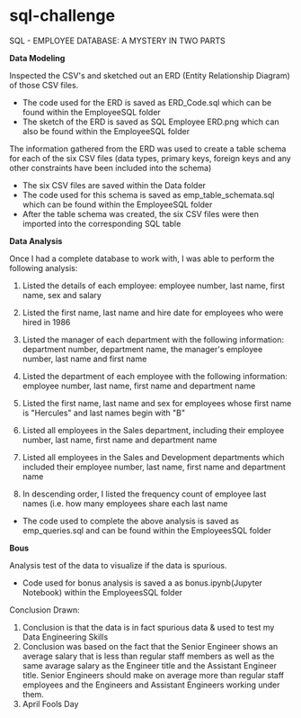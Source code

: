# sql-challenge

SQL - EMPLOYEE DATABASE: A MYSTERY IN TWO PARTS

**Data Modeling**

Inspected the CSV's and sketched out an ERD (Entity Relationship Diagram) of those CSV files.
 - The code used for the ERD is saved as ERD_Code.sql which can be found within the EmployeeSQL folder
 - The sketch of the ERD is saved as SQL Employee ERD.png which can also be found within the EmployeeSQL folder

The information gathered from the ERD was used to create a table schema for each of the six CSV files
(data types, primary keys, foreign keys and any other constraints have been included into the schema)
- The six CSV files are saved within the Data folder
- The code used for this schema is saved as emp_table_schemata.sql which can be found within the EmployeeSQL folder
- After the table schema was created, the  six CSV files were then imported into the corresponding SQL table

**Data Analysis**

Once I had a complete database to work with, I was able to perform the following analysis:
1. Listed the details of each employee: employee number, last name, first name, sex and salary

2. Listed the first name, last name and hire date for employees who were hired in 1986

3. Listed the manager of each department with the following information: department number, department name, 
  the  manager's employee number, last name and first name

4. Listed the department of each employee with the following information: employee number, last name,
  first name and department name

5. Listed the first name, last name and sex for employees whose first name is "Hercules" and last names
  begin with "B"

6. Listed all employees in the Sales department, including their employee number, last name, first name and department name

7. Listed all employees in the Sales and Development departments which included their employee number, last name,
  first name and department name

8. In descending order, I listed the  frequency count of employee last names (i.e. how many employees
  share each last name

- The code used to complete the above analysis is saved as emp_queries.sql and can be found within the EmployeesSQL folder

**Bous**

Analysis test of the data to visualize if the data is spurious.

- Code used for bonus analysis is saved a as bonus.ipynb(Jupyter Notebook) within the EmployeesSQL folder

Conclusion Drawn:
1. Conclusion is that the data is in fact spurious data & used to test my Data Engineering Skills
2. Conclusion was based on the fact that the Senior Engineer shows an average salary that is less than regular staff members as well as the same avarage salary as the Engineer title and the Assistant Engineer title.  Senior Engineers should make on average more than regular staff employees and the Engineers and Assistant Engineers working under them.
3. April Fools Day


